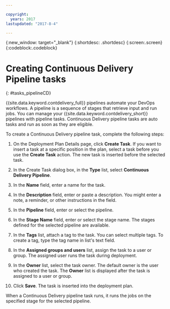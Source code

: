 ```yaml
---

copyright:
  years: 2017
lastupdated: "2017-8-4"

---
```


{:new_window: target="_blank"}
{:shortdesc: .shortdesc}
{:screen:.screen}
{:codeblock:.codeblock}

# Creating Continuous Delivery Pipeline tasks
{: #tasks_pipelineCD}

{{site.data.keyword.contdelivery_full}} pipelines automate your DevOps workflows. A pipeline is a sequence of stages that retrieve input and run jobs. You can manage your {{site.data.keyword.contdelivery_short}} pipelines with pipeline tasks. Continuous Delivery pipeline tasks are auto tasks and run as soon as they are eligible.

To create a Continuous Delivery pipeline task, complete the following steps:

1. On the Deployment Plan Details page, click **Create Task**. If you want to insert a task at a specific position in the plan, select a task before you use the **Create Task** action. The new task is inserted before the selected task.

1. In the Create Task dialog box, in the **Type** list, select **Continuous Delivery Pipeline**.

1. In the **Name** field, enter a name for the task.

3. In the **Description** field, enter or paste a description. You might enter a note, a reminder, or other instructions in the field.

3. In the **Pipeline** field, enter or select the pipeline.

3. In the **Stage Name** field, enter or select the stage name. The stages defined for the selected pipeline are available.

3. In the **Tags** list, attach a tag to the task. You can select multiple tags. To create a tag, type the tag name in list's text field.

3. In the **Assigned groups and users** list, assign the task to a user or group. The assigned user runs the task during deployment.

3. In the **Owner** list, select the task owner. The default owner is the user who created the task. The **Owner** list is displayed after the task is assigned to a user or group.    

5. Click **Save**. The task is inserted into the deployment plan.

When a Continuous Delivery pipeline task runs, it runs the jobs on the specified stage for the selected pipeline.


